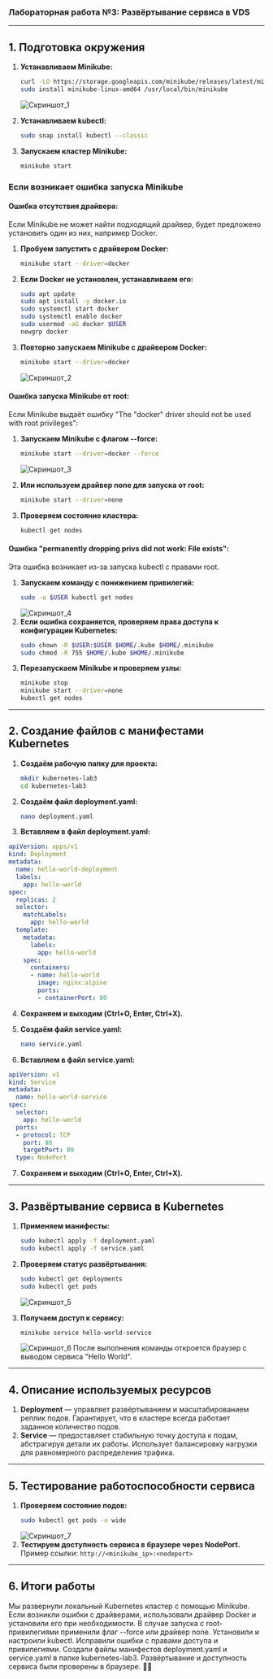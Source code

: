 ### Лабораторная работа №3: Развёртывание сервиса в VDS

---

## **1. Подготовка окружения**

1. **Устанавливаем Minikube:**
   ```bash
   curl -LO https://storage.googleapis.com/minikube/releases/latest/minikube-linux-amd64
   sudo install minikube-linux-amd64 /usr/local/bin/minikube
   ```
    ![Скриншот_1](images/1.png)

2. **Устанавливаем kubectl:**
   ```bash
   sudo snap install kubectl --classic
   ```

3. **Запускаем кластер Minikube:**
   ```bash
   minikube start
   ```

### **Если возникает ошибка запуска Minikube**

#### Ошибка отсутствия драйвера:
Если Minikube не может найти подходящий драйвер, будет предложено установить один из них, например Docker. 

1. **Пробуем запустить с драйвером Docker:**
   ```bash
   minikube start --driver=docker
   ```
2. **Если Docker не установлен, устанавливаем его:**
   ```bash
   sudo apt update
   sudo apt install -y docker.io
   sudo systemctl start docker
   sudo systemctl enable docker
   sudo usermod -aG docker $USER
   newgrp docker
   ```
3. **Повторно запускаем Minikube с драйвером Docker:**
   ```bash
   minikube start --driver=docker
   ```
   ![Скриншот_2](images/2.png)

#### Ошибка запуска Minikube от root:
Если Minikube выдаёт ошибку "The \"docker\" driver should not be used with root privileges":

1. **Запускаем Minikube с флагом --force:**
   ```bash
   minikube start --driver=docker --force
   ```
   ![Скриншот_3](images/3.png)

2. **Или используем драйвер none для запуска от root:**
   ```bash
   minikube start --driver=none
   ```

3. **Проверяем состояние кластера:**
   ```bash
   kubectl get nodes
   ```

#### Ошибка "permanently dropping privs did not work: File exists":
Эта ошибка возникает из-за запуска kubectl с правами root. 

1. **Запускаем команду с понижением привилегий:**
   ```bash
   sudo -u $USER kubectl get nodes
   ```
   ![Скриншот_4](images/4.png)
2. **Если ошибка сохраняется, проверяем права доступа к конфигурации Kubernetes:**
   ```bash
   sudo chown -R $USER:$USER $HOME/.kube $HOME/.minikube
   sudo chmod -R 755 $HOME/.kube $HOME/.minikube
   ```
3. **Перезапускаем Minikube и проверяем узлы:**
   ```bash
   minikube stop
   minikube start --driver=none
   kubectl get nodes
   ```

---

## **2. Создание файлов с манифестами Kubernetes**

1. **Создаём рабочую папку для проекта:**
   ```bash
   mkdir kubernetes-lab3
   cd kubernetes-lab3
   ```

2. **Создаём файл deployment.yaml:**
   ```bash
   nano deployment.yaml
   ```
3. **Вставляем в файл deployment.yaml:**
```yaml
apiVersion: apps/v1
kind: Deployment
metadata:
  name: hello-world-deployment
  labels:
    app: hello-world
spec:
  replicas: 2
  selector:
    matchLabels:
      app: hello-world
  template:
    metadata:
      labels:
        app: hello-world
    spec:
      containers:
      - name: hello-world
        image: nginx:alpine
        ports:
        - containerPort: 80
```
4. **Сохраняем и выходим (Ctrl+O, Enter, Ctrl+X).**

5. **Создаём файл service.yaml:**
   ```bash
   nano service.yaml
   ```
6. **Вставляем в файл service.yaml:**
```yaml
apiVersion: v1
kind: Service
metadata:
  name: hello-world-service
spec:
  selector:
    app: hello-world
  ports:
  - protocol: TCP
    port: 80
    targetPort: 80
  type: NodePort
```
7. **Сохраняем и выходим (Ctrl+O, Enter, Ctrl+X).**

---

## **3. Развёртывание сервиса в Kubernetes**

1. **Применяем манифесты:**
   ```bash
   sudo kubectl apply -f deployment.yaml
   sudo kubectl apply -f service.yaml
   ```

2. **Проверяем статус развёртывания:**
   ```bash
   sudo kubectl get deployments
   sudo kubectl get pods
   ```
   ![Скриншот_5](images/5.png)

3. **Получаем доступ к сервису:**
   ```bash
   minikube service hello-world-service
   ```
   ![Скриншот_6](images/6.png)
   После выполнения команды откроется браузер с выводом сервиса "Hello World".

---

## **4. Описание используемых ресурсов**

1. **Deployment** — управляет развёртыванием и масштабированием реплик подов. Гарантирует, что в кластере всегда работает заданное количество подов.
2. **Service** — предоставляет стабильную точку доступа к подам, абстрагируя детали их работы. Использует балансировку нагрузки для равномерного распределения трафика.

---

## **5. Тестирование работоспособности сервиса**

1. **Проверяем состояние подов:**
   ```bash
   sudo kubectl get pods -o wide
   ```
   ![Скриншот_7](images/7.png)
2. **Тестируем доступность сервиса в браузере через NodePort.**
   Пример ссылки: `http://<minikube_ip>:<nodeport>`

---

## **6. Итоги работы**
Мы развернули локальный Kubernetes кластер с помощью Minikube. Если возникли ошибки с драйверами, использовали драйвер Docker и установили его при необходимости. В случае запуска с root-привилегиями применили флаг --force или драйвер none. Установили и настроили kubectl. Исправили ошибки с правами доступа и привилегиями. Создали файлы манифестов deployment.yaml и service.yaml в папке kubernetes-lab3. Развёртывание и доступность сервиса были проверены в браузере. 🚀🎉

